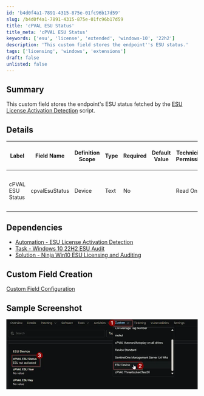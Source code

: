 ```yaml
---
id: 'b4d0f4a1-7891-4315-875e-01fc96b17d59'
slug: /b4d0f4a1-7891-4315-875e-01fc96b17d59
title: 'cPVAL ESU Status'
title_meta: 'cPVAL ESU Status'
keywords: ['esu', 'license', 'extended', 'windows-10', '22h2']
description: 'This custom field stores the endpoint''s ESU status.'
tags: ['licensing', 'windows', 'extensions']
draft: false
unlisted: false
---
```


## Summary

This custom field stores the endpoint's ESU status fetched by the [ESU License Activation Detection](/docs/2110ef0d-ceaf-4b38-a4ff-647fe66e1015) script.

## Details

| Label | Field Name | Definition Scope | Type | Required | Default Value | Technician Permission | Automation Permission | API Permission | Description | Tool Tip | Footer Text |  Custom Field Tab Name |
| ----- | ---- | ---------------- | ---- | -------- | ------------- | --------------------- | --------------------- | -------------- | ----------- | -------- | ----------- | ----------- |
|cPVAL ESU Status | cpvalEsuStatus | Device | Text | No | | Read Only | Read_Write | Read_Write | This custom field stores the endpoint's ESU status | Windows 10 ESU Active License Status | Windows 10 ESU Active License Status | ESU Device |

## Dependencies

- [Automation - ESU License Activation Detection](/docs/2110ef0d-ceaf-4b38-a4ff-647fe66e1015)
- [Task - Windows 10 22H2 ESU Audit](/docs/d0241d14-c13f-4113-99ed-e267befd3103)
- [Solution - Ninja Win10 ESU Licensing and Auditing](/docs/f1ae37d6-7fa7-414c-8550-1ae9ea11b987)

## Custom Field Creation

[Custom Field Configuration](https://github.com/ProVal-Tech/ninjarmm/blob/main/custom-fields/cpval-esu-status.toml)

## Sample Screenshot

![Sample](../../../static/img/docs/2731179e-384e-4fda-907a-365368ebf742/image5.webp)
